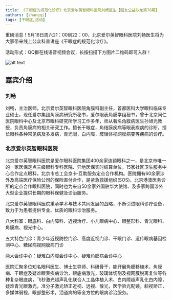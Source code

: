 ```yaml
---
title: 《干眼症的规范化诊疗》北京爱尔英智眼科医院刘畅医生【圆友公益沙龙第76期】
authors: [zhangqi]
tags: [干眼症,活动]
---
```


重磅消息！5月16日周六21：00到22：00，北京爱尔英智眼科医院刘畅医生将为大家带来线上公众科普讲座《干眼症的规范化诊疗》。

活动形式：QQ群在线语音视频会议，长按扫描下方图片二维码即可入群！

![alt text](/events/assets/2020-05-11-《干眼症的规范化诊疗》北京爱尔英智眼科医院刘畅医生【圆友公益沙龙第76期】.png)

## 嘉宾介绍

### 刘畅

刘畅，主治医师，北京爱尔英智眼科医院角膜科副主任，首都医科大学眼科临床专业硕士，现任爱尔集团角膜病研究所秘书，爱尔眼表角膜学组秘书，曾于北京同仁医院眼科中心及北京市眼科研究所学习工作多年，师从著名角膜病医生孙旭光教授，负责角膜病的相关研究工作。擅长干眼症，角结膜疾病等眼表疾病的诊断，擅长眼科各种常见病及多发病，青光眼，白内障，玻璃体视网膜病变等疾病的诊疗。

### 北京爱尔英智眼科医院

北京爱尔英智眼科医院是爱尔眼科医院集团400余家连锁眼科之一，是北京市唯一的一家医保定点三级眼科专科医院、异地医保实时结算单位，15家社区卫生服务中心合作定点眼科，北京市总工会京卡·互助服务定点合作机构。医院拥有60余家涉外及高端医疗保险公司的保险直付合作，是紧急救援组织(SOS)、北京港澳医务诊所的定点合作眼科医院，同时也为来自50余家外国驻华大使馆、及多家跨国涉外大型企业提供长期的眼科保健及诊治服务。

北京爱尔英智眼科医院秉承学术与技术共同发展的战略，不断引进眼科诊疗设备，致力于为患者提供专业、优质的眼科诊治服务。

八大科室：眼底科、白内障科、近视治疗、小儿眼病中心、眼整形科、青光眼科、角膜病、视光中心。

五大特色门诊：青少年近视防控门诊、高度近视门诊、干眼门诊、遗传眼病基因检测中心、糖尿病视网膜病门诊

两大会诊中心：疑难白内障会诊中心、疑难角膜病会诊中心

医院汇聚多位知名眼科医生、博士生导师、科研骨干，能开展角膜移植术，角膜病、干眼症及疑难眼表疾病诊治，眼底病激光，玻璃体切割及视网膜脱离复位等各种复杂眼底病，飞秒激光超声乳化联合人工晶体植入术、白内障超声乳化白内障，疑难青光眼激光，准分子激光矫正近视、远视、散光，医学验光配镜，斜视矫正，多媒体弱视，眼部整形术，泪道病的等全方位的眼病诊治服务。
